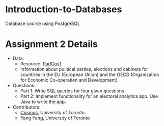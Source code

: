 # Introduction-to-Databases
Database course using PostgreSQL

# Assignment 2 Details 
- Data:  
  - Resource: [ParlGov1](http://www.parlgov.org)
  - Information about political parties, elections and cabinets for countries in the EU (European Union) and the OECD (Organization for Economic Co-operation and Development)
- Questions:
  - Part 1: Write SQL queries for four given questions
  - Part 2: Implement functionality for an electoral analytics app. Use Java to write the app.
- Contributors:
  - [Cosmos](https://github.com/yixuannliu), University of Toronto
  - Yang Yang, University of Toronto
